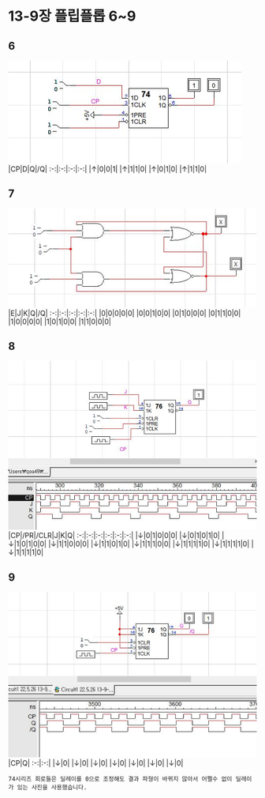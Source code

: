 # 13-9장 플립플롭 6~9
## 6
![1](/img13-9/6.JPG)
|CP|D|Q|/Q|
:-:|:-:|:-:|:-:|
|↑|0|0|1|
|↑|1|1|0|
|↑|0|1|0|
|↑|1|1|0|
## 7
![1](/img13-9/7.JPG)
|E|J|K|Q|/Q|
:-:|:-:|:-:|:-:|:-:|
|0|0|0|0|0|
|0|0|1|0|0|
|0|1|0|0|0|
|0|1|1|0|0|
|1|0|0|0|0|
|1|0|1|0|0|
|1|1|0|0|0|
## 8
![1](/img13-9/8.JPG)
|CP|/PR|/CLR|J|K|Q|
:-:|:-:|:-:|:-:|:-:|:-:|
|↓|0|1|0|0|0|
|↓|0|1|0|1|0|
|↓|1|0|1|0|0|
|↓|1|1|0|0|0|
|↓|1|1|0|1|0|
|↓|1|1|1|0|0|
|↓|1|1|1|1|0|
|↓|1|1|1|1|0|
|↓|1|1|1|1|0|
## 9
![1](/img13-9/9.JPG)
|CP|Q|
:-:|:-:|
|↓|0|
|↓|0|
|↓|0|
|↓|0|
|↓|0|
|↓|0|
|↓|0|
```
74시리즈 회로들은 딜레이를 0으로 조정해도 결과 파형이 바뀌지 않아서 어쩔수 없이 딜레이가 있는 사진을 사용했습니다.
```
